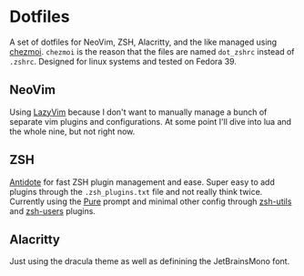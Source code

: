 # Dotfiles
A set of dotfiles for NeoVim, ZSH, Alacritty, and the like managed using [chezmoi](https://github.com/twpayne/chezmoi). `chezmoi` is the reason that the files are named `dot_zshrc` instead of `.zshrc`. Designed for linux systems and tested on Fedora 39.

## NeoVim

Using [LazyVim](https://github.com/LazyVim/LazyVim) because I don't want to manually manage a bunch of separate vim plugins and configurations. 
At some point I'll dive into lua and the whole nine, but not right now.

## ZSH

[Antidote](https://github.com/mattmc3/antidote) for fast ZSH plugin management and ease. Super easy to add plugins through the `.zsh_plugins.txt` file and not really think twice. Currently using the [Pure](https://github.com/sindresorhus/pure) prompt and minimal other config through [zsh-utils](https://github.com/belak/zsh-utils) and [zsh-users](https://github.com/zsh-users) plugins.

## Alacritty

Just using the dracula theme as well as definining the JetBrainsMono font.

